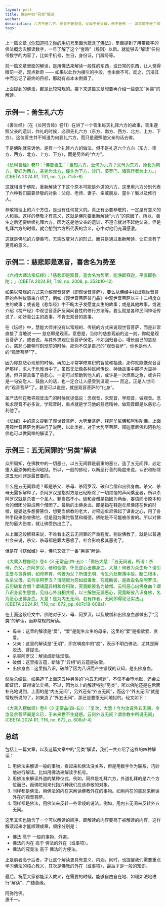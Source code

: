 ```yaml
---
layout: post
title: 佛经中的“另类”解读
wechat: 
description: 六方不是六方，观音不是观音，父母不是父母，佛不是佛 —— 如果都不是？那会是什么呢？本文介绍了佛经中的几个“另类”解读：用佛法的究竟法解读方便法，用内涵解读外相，用佛法解读外道和世俗事物。
tags:
---
```


上一篇文章[《你知道吗？你的手机号里面也蕴含了佛法》](https://mp.weixin.qq.com/s/NkozzuZg_PdXdrnkpPWZjg)，里面提到了用带数字的佛法概念去解读数字，一旦了解了这个“套路”（规则）以后。就能够去“解读”任何带数字的内容了，比如手机号，生日，身份证，门牌号等。

前一篇文章里面的解读，是用佛法来解读一般性的东西，或日常的东西，让人觉得眼前一亮，观点新奇 —— 如果以此作为接引的手段，也未尝不可。反之，沉浸其中而忘记了最终的目标，那就有点本末倒置了。

上面提到的佛法，都是比较常规的。接下来这篇文章想要再介绍一些更加“另类”的解读。

## 示例一：善生礼六方

《善生经》（在《长阿含经》卷11）在讲了一个善生每天礼拜六方的故事，善生遵照父亲的遗训，作礼的时候，必须先礼六方（东方、南方、西方、北方、上方、下方）。这位善生并不知道为何要礼六方，而只是遵照他父亲的话去做。

于是佛陀就告诉他，是有一个礼拜六方的做法，但不是礼这六个方向（东方、南方、西方、北方、上方、下方），而是另外的“六方”。

<span style="color:green">《长阿含经》卷11：「佛告善生：「当知六方，云何为六方？父母为东方，师长为南方，妻妇为西方，亲党为北方，僮仆为下方，沙门、婆罗门、诸高行者为上方。」(CBETA 2024.R1, T01, no. 1, p. 71c5-8)

这就相当于佛陀，重新解读了下这个原本可能是外道的六方。这里用六方分别代表了六种我们需要恭敬的对象：父母、老师、妻子、亲戚朋友、童仆丫鬟以及修行人。

恭敬物理上的六个方位，是没有任何意义的。真正有必要恭敬的，一定是有意义的人和事。这样的恭敬才有意义，这就是佛陀要重新解读“六方”的原因了。所以，善生之后还要继续礼拜六方，因为这是他父亲的遗训，不遵守就对不起他父亲。但是礼拜六方的时候，就会想到六方所代表的含义，心中对他们充满感激。

这就是佛陀的方便善巧，无需改变对方的形式，而只是通过重新解读，让它具有了更高的意义。

## 示例二：慈悲即是观音，喜舍名为势至

<span style="color:green">《六祖大师法宝坛经》：「慈悲即是观音，喜舍名为势至，能净即释迦，平直即弥陀；」(CBETA 2024.R1, T48, no. 2008, p. 352b10-12)

如果以常规的方式来介绍观音菩萨（即观世音菩萨），要么从佛经中找出观世音菩萨的各种故事来介绍了，例如《观世音菩萨普门品》中观世音菩萨以三十二相度众生的故事；或者是《悲华经》中不眴太子发愿度众生的故事；或是其他故事。或说介绍《楞严经》中观世音菩萨反闻闻自性的修行方法等。要么就是各种民间神话传说了，如妙善公主的故事，不肯去观音的故事。

在《坛经》中，慧能大师并没有以常规的、传统的方式来说观世音菩萨，而是非常直接了当地说 —— 慈悲即是观音。意思是，当你的慈悲现前的这一刻，你就是观音菩萨了。或者说，与其外求观世音菩萨保佑，不如回归自心，增长自己的慈悲心，慈悲心能够时刻现前的时候，那你不仅是自己的“观音菩萨”，你也是他人的“观音菩萨”了。

因为你慈悲心现前的时候，再加上平常学修累积的智慧和福德，那你就能像观音菩萨那样，求人于危难当中了。虽然无法像各种民间传说、神话故事中那样大显神通，但只要具备了慈悲心，一定可以帮助到他人的，或许是一次燃眉之急，或许只是一句安慰人、鼓励人的话，也一定会让人感受到温暖 —— 而这，正是人世间的“观音菩萨”了。甚至可以说是，就是观音菩萨的“化身”。

圣严法师在教导观音法门的时候就提倡说：念观音，求观音，学观音，做观音。念和求观音不必多说，学观音时，重点就是学习他的慈悲精神，做观音即是以慈悲心利他了。

《坛经》中的原文提到了观世音菩萨、大势至菩萨、释迦牟尼佛和阿弥陀佛。上面用观世音菩萨为例进行了说明，以此类推，对于大势至菩萨、释迦摩尼佛和阿弥陀佛也可以做同样的解读了。

## 示例三：五无间罪的“另类”解读

众所周知，在佛教中的一切恶业，以五无间罪是最重的恶业，造了五无间罪，必定堕入最恐怖的无间地狱。所以，一般的佛经，以断恶行善的角度来说，认识和断除这五无间罪是最首要的。

什么是五无间罪呢？即是杀父、杀母、杀阿罗汉、破和合僧和出佛身血。杀父、杀母无需多解释了。杀阿罗汉是指对方是已经断除了一切烦恼的声闻乘圣者，所以杀阿罗汉就是杀害一个圣人，罪当然不小。破和合僧是指因为两舌、妄语而令原本和合的僧团分裂成两个僧团了。最后的出佛身血，即是指在释迦牟尼佛还在世的时候，提婆达多想要篡位，想要当佛教的老大，对释迦牟尼佛起了谋害之心，用了各种手段来伤害佛陀，但是因为佛陀智慧和福德，佛陀是不可能被杀害的。所以对佛陀的最大伤害，就让佛受伤出血了。

从上面这段解释来说，不难看出这五无间罪的严重程度。别说佛教了，就是以普通社会来说，杀父、杀母都是罪大恶极了，社会影响极其恶劣了。

但是在《楞伽经》中，佛陀又做了一番“另类”解读。

<span style="color:green">《大乘入楞伽经》卷4〈3 无常品(四-五)〉：「佛告大慧：「五无间者，所谓：杀母，杀父，杀阿罗汉，破和合僧，怀恶逆心出佛身血。大慧！何者为众生母？谓引生爱与贪喜俱，如母养育。何者为父？所谓无明，令生六处聚落中故。断二根本，名杀父母。云何杀阿罗汉？谓随眠为怨如鼠毒发，究竟断彼，是故说名杀阿罗汉。云何破和合僧？谓诸蕴异相和合积聚，究竟断彼名为破僧。云何恶心出佛身血？谓八识身妄生思觉，见自心外自相共相，以三解脱无漏恶心，究竟断彼八识身佛，名为恶心出佛身血。大慧！是为内五无间，若有作者，无间即得现证实法。」(CBETA 2024.R1, T16, no. 672, pp. 607c18-608a1)

在上面这段经文中，佛陀对于父、母、阿罗汉，以及破僧和出佛身血都做出了“另类”的解读，而非常规的解读。

* 母亲：这里的解读是“爱”，“爱”是能生众生的母亲，这里的“爱”是指欲爱、贪爱。
* 父亲：这里的解读是“无明”，即贪嗔痴中的“痴”，表示不明白佛法，尤其是解脱法、菩提法。
* 杀害阿罗汉：解读成断除烦恼。
* 破僧：这里指五蕴，断除了“异相”的五蕴是破僧。
* 出佛身血：这里指八识，破除了因为八识而产生错误的认知，是出佛身血。

然后总结说，如果造了上面这五种另类的“内五无间罪”，不仅不会堕地狱，还会立即证悟，证得诸法实相。不过，因为以上的解读特别“另类”，所以佛陀还是在后面补充地说到，上面的是“内五无间”，另外还有“外五无间”，而这个“外五无间”就是常规所说的了，如果造了“外五无间”，那还是要堕无间地狱的。经文如下：

<span style="color:green">《大乘入楞伽经》卷4〈3 无常品(四-五)〉：「复次，大慧！今为汝说外五无间，令汝及余菩萨闻是义已，于未来世不生疑惑。云何外五无间？谓余教中所说无间」(CBETA 2024.R1, T16, no. 672, p. 608a1-4)

## 总结

包括上一篇文章，以及这篇文章中的“另类”解读，我们一共介绍了这样的四种解读：
1. 用佛法来解读一般的事物，看起来和佛法没关系，但是用数字作为联系，巧妙地进行解读。比如用佛法来解读手机号。
2. 用佛法来解读外道的某种仪式，例如，同样是礼拜六方，外道礼拜的是六个方位而已，而佛陀用来代指六种我们应该恭敬的对象。
3. 同样都是佛法，用佛法的内在来解读佛教外在的事物。如用内在的慈悲来解读外在的观音菩萨。
4. 同样都是佛法，用佛法来反转一些常规的说法。例如，用内五无间来反转外五无间。

这里其实也隐含了一个可以解读的顺序，即解读的内容要高于被解读的内容，这样解读起来才能顺理成章，顺序分别是：<br>
* 佛法 高于 一般的事物，外道。<br>
* 佛法的内在 高于 佛法的外在（或事项）。<br>
* 佛法的究竟法 高于 佛法的方便法。<br>

正是前者高于后者，才让这个解读更具有意义、内涵。同时，也提醒我们需要重点学习佛法的核心教义，其次是佛教的外在（或事项），最后才是一般的知识。

最后，祝愿大家都能深入教义，在需要的时候，能够自由自在地、如理如法地进行“解读”，广结善缘。

阿弥陀佛。<br>
愚千一。

